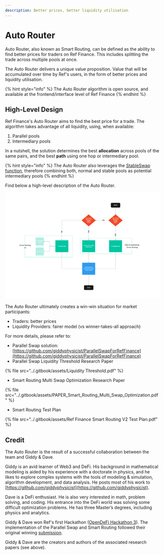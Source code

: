 ```yaml
---
description: Better prices, better liquidity utilisation
---
```


# Auto Router

Auto Router, also known as Smart Routing, can be defined as the ability to find better prices for traders on Ref Finance. This includes splitting the trade across multiple pools at once.

The Auto Router delivers a unique value proposition. Value that will be accumulated over time by Ref's users, in the form of better prices and liquidity utilisation.

{% hint style="info" %}
The Auto Router algorithm is open source, and available at the frontend/interface level of Ref Finance
{% endhint %}

## High-Level Design&#x20;

Ref Finance's Auto Router aims to find the best price for a trade. The algorithm takes advantage of all liquidity, using, when available:

1. Parallel pools
2. Intermediary pools

In a nutshell, the solution determines the best **allocation** across pools of the same pairs, and the best **path** using one hop or intermediary pool.

{% hint style="info" %}
The Auto Router also leverages the [StableSwap function](overview.md), therefore combining both, normal and stable pools as potential intermediary pools
{% endhint %}

Find below a high-level description of the Auto Router.

![](../.gitbook/assets/smart-routing-2.jpg)



The Auto Router ultimately creates a win-win situation for market participants:

* Traders: better prices
* Liquidity Providers: fairer model (vs winner-takes-all approach)

For more details, please refer to:

* Parallel Swap solution: [https://github.com/giddyphysicist/ParallelSwapForRefFinance](https://github.com/giddyphysicist/ParallelSwapForRefFinance)
* Parallel Swap Liquidity Threshold Research Paper

{% file src="../.gitbook/assets/Liquidity Threshold.pdf" %}

* Smart Routing Multi Swap Optimization Research Paper

{% file src="../.gitbook/assets/PAPER_Smart_Routing_Multi_Swap_Optimization.pdf" %}

* Smart Routing Test Plan

{% file src="../.gitbook/assets/Ref Finance Smart Routing V2 Test Plan.pdf" %}

## **Credit** <a href="#853e" id="853e"></a>

The Auto Router is the result of a successful collaboration between the team and Giddy & Dave.

Giddy is an avid learner of Web3 and DeFi. His background in mathematical modeling is aided by his experience with a doctorate in physics, and he likes to explore complex systems with the tools of modeling & simulation, algorithm development, and data analysis. He posts most of his work to [https://github.com/giddyphysicist](https://github.com/giddyphysicist).

Dave is a DeFi enthusiast. He is also very interested in math, problem solving, and coding. His entrance into the DeFi world was solving some difficult optimization problems. He has three Master’s degrees, including physics and analytics.

Giddy & Dave won Ref's first Hackathon ([OpenDeFi Hackathon 3](https://github.com/near/bounties/issues/64)). The implementation of the Parallel Swap and Smart Routing followed their original winning [submission](https://github.com/giddyphysicist/ParallelSwapForRefFinance).&#x20;

Giddy & Dave are the creators and authors of the associated research papers (see above).
